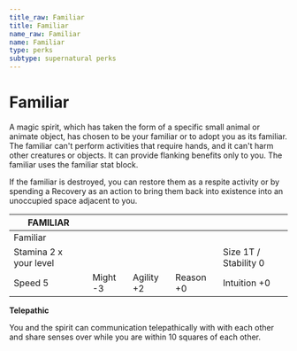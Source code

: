 ```yaml
---
title_raw: Familiar
title: Familiar
name_raw: Familiar
name: Familiar
type: perks
subtype: supernatural perks
---
```


# Familiar

A magic spirit, which has taken the form of a specific small animal or animate object, has chosen to be your familiar or to adopt you as its familiar. The familiar can't perform activities that require hands, and it can't harm other creatures or objects. It can provide flanking benefits only to you. The familiar uses the familiar stat block.

If the familiar is destroyed, you can restore them as a respite activity or by spending a Recovery as an action to bring them back into existence into an unoccupied space adjacent to you.

| FAMILIAR               |          |            |           |                       |
| ---------------------- | -------- | ---------- | --------- | --------------------- |
| Familiar               |          |            |           |                       |
| Stamina 2 x your level |          |            |           | Size 1T / Stability 0 |
| Speed 5                | Might -3 | Agility +2 | Reason +0 | Intuition +0          |

**Telepathic**

You and the spirit can communication telepathically with with each other and share senses over while you are within 10 squares of each other.
